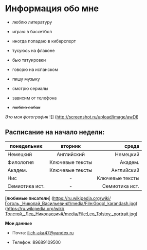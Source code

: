 # Информация обо мне


+ люблю литературу 
- играю в баскетбол
+ иногда попадаю в киберспорт 
- тусуюсь на флаконе 
+ бью татуировки 
- говорю на испанском 
+ пишу музыку 
- смотрю сериалы 
+ зависим от телефона
- ~~люблю собак~~

*Это моя фотография*
![] (http://screenshot.ru/upload/image/awDI)

## Расписание на начало недели: 

понедельник|вторник|среда
---|:---:|---:
Немецкий|Английский|Немецкий
Филология|Ключевые тексты|Академ.
Академ.|Ключевые тексты|Английский
Нис|-|Ключевые тексты
Семиотика ист.|-|Семиотика ист.

[]()
[__любимые писатели__] (https://ru.wikipedia.org/wiki/Гоголь,_Николай_Васильевич#/media/File:Gogol_karandash.jpg)
(https://ru.wikipedia.org/wiki/Толстой,_Лев_Николаевич#/media/File:Leo_Tolstoy,_portrait.jpg)

__Мои данные__
- Почта: <ilich-aka47@yandex.ru>
* Телефон: 89689109500
